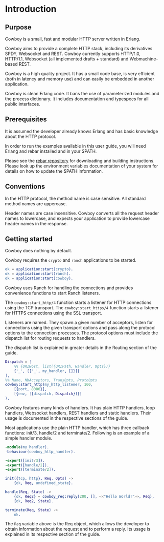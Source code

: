 Introduction
============

Purpose
-------

Cowboy is a small, fast and modular HTTP server written in Erlang.

Cowboy aims to provide a complete HTTP stack, including its derivatives
SPDY, Websocket and REST. Cowboy currently supports HTTP/1.0, HTTP/1.1,
Websocket (all implemented drafts + standard) and Webmachine-based REST.

Cowboy is a high quality project. It has a small code base, is very
efficient (both in latency and memory use) and can easily be embedded
in another application.

Cowboy is clean Erlang code. It bans the use of parameterized modules
and the process dictionary. It includes documentation and typespecs
for all public interfaces.

Prerequisites
-------------

It is assumed the developer already knows Erlang and has basic knowledge
about the HTTP protocol.

In order to run the examples available in this user guide, you will need
Erlang and rebar installed and in your $PATH.

Please see the [rebar repository](https://github.com/basho/rebar) for
downloading and building instructions. Please look up the environment
variables documentation of your system for details on how to update the
$PATH information.

Conventions
-----------

In the HTTP protocol, the method name is case sensitive. All standard
method names are uppercase.

Header names are case insensitive. Cowboy converts all the request
header names to lowercase, and expects your application to provide
lowercase header names in the response.

Getting started
---------------

Cowboy does nothing by default.

Cowboy requires the `crypto` and `ranch` applications to be started.

``` erlang
ok = application:start(crypto).
ok = application:start(ranch).
ok = application:start(cowboy).
```

Cowboy uses Ranch for handling the connections and provides convenience
functions to start Ranch listeners.

The `cowboy:start_http/4` function starts a listener for HTTP connections
using the TCP transport. The `cowboy:start_https/4` function starts a
listener for HTTPS connections using the SSL transport.

Listeners are named. They spawn a given number of acceptors, listen for
connections using the given transport options and pass along the protocol
options to the connection processes. The protocol options must include
the dispatch list for routing requests to handlers.

The dispatch list is explained in greater details in the Routing section
of the guide.

``` erlang
Dispatch = [
    %% {URIHost, list({URIPath, Handler, Opts})}
    {'_', [{'_', my_handler, []}]}
],
%% Name, NbAcceptors, TransOpts, ProtoOpts
cowboy:start_http(my_http_listener, 100,
	[{port, 8080}],
    [{env, [{dispatch, Dispatch}]}]
).
```

Cowboy features many kinds of handlers. It has plain HTTP handlers, loop
handlers, Websocket handlers, REST handlers and static handlers. Their
usage is documented in the respective sections of the guide.

Most applications use the plain HTTP handler, which has three callback
functions: init/3, handle/2 and terminate/2. Following is an example of
a simple handler module.

``` erlang
-module(my_handler).
-behaviour(cowboy_http_handler).

-export([init/3]).
-export([handle/2]).
-export([terminate/2]).

init({tcp, http}, Req, Opts) ->
    {ok, Req, undefined_state}.

handle(Req, State) ->
    {ok, Req2} = cowboy_req:reply(200, [], <<"Hello World!">>, Req),
    {ok, Req2, State}.

terminate(Req, State) ->
    ok.
```

The `Req` variable above is the Req object, which allows the developer
to obtain information about the request and to perform a reply. Its usage
is explained in its respective section of the guide.
